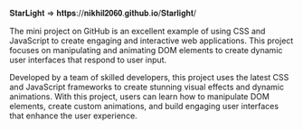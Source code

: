 𝐒𝐭𝐚𝐫𝐋𝐢𝐠𝐡𝐭 => 𝐡𝐭𝐭𝐩𝐬://𝐧𝐢𝐤𝐡𝐢𝐥𝟐𝟎𝟔𝟎.𝐠𝐢𝐭𝐡𝐮𝐛.𝐢𝐨/𝐒𝐭𝐚𝐫𝐥𝐢𝐠𝐡𝐭/


The mini project on GitHub is an excellent example of using CSS and JavaScript to create engaging and interactive web applications. This project focuses on manipulating and animating DOM elements to create dynamic user interfaces that respond to user input.

Developed by a team of skilled developers, this project uses the latest CSS and JavaScript frameworks to create stunning visual effects and dynamic animations. With this project, users can learn how to manipulate DOM elements, create custom animations, and build engaging user interfaces that enhance the user experience.
